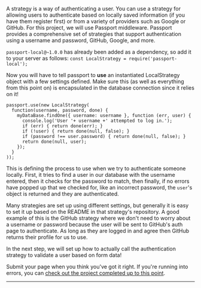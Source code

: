 <div class="challenge-instructions"><div><section id="description">
<p>A strategy is a way of authenticating a user. You can use a strategy for allowing users to authenticate based on locally saved information (if you have them register first) or from a variety of providers such as Google or GitHub. For this project, we will use Passport middleware. Passport provides a comprehensive set of strategies that support authentication using a username and password, GitHub, Google, and more.</p>
<p><code>passport-local@~1.0.0</code> has already been added as a dependency, so add it to your server as follows: <code>const LocalStrategy = require('passport-local');</code></p>
<p>Now you will have to tell passport to <strong>use</strong> an instantiated LocalStrategy object with a few settings defined. Make sure this (as well as everything from this point on) is encapsulated in the database connection since it relies on it!</p>
<pre class="language-js" tabindex="0"><code class="language-js">passport<span class="token punctuation">.</span><span class="token function">use</span><span class="token punctuation">(</span><span class="token keyword">new</span> <span class="token class-name">LocalStrategy</span><span class="token punctuation">(</span>
  <span class="token keyword">function</span><span class="token punctuation">(</span><span class="token parameter">username<span class="token punctuation">,</span> password<span class="token punctuation">,</span> done</span><span class="token punctuation">)</span> <span class="token punctuation">{</span>
    myDataBase<span class="token punctuation">.</span><span class="token function">findOne</span><span class="token punctuation">(</span><span class="token punctuation">{</span> <span class="token literal-property property">username</span><span class="token operator">:</span> username <span class="token punctuation">}</span><span class="token punctuation">,</span> <span class="token keyword">function</span> <span class="token punctuation">(</span><span class="token parameter">err<span class="token punctuation">,</span> user</span><span class="token punctuation">)</span> <span class="token punctuation">{</span>
      console<span class="token punctuation">.</span><span class="token function">log</span><span class="token punctuation">(</span><span class="token string">'User '</span><span class="token operator">+</span> username <span class="token operator">+</span><span class="token string">' attempted to log in.'</span><span class="token punctuation">)</span><span class="token punctuation">;</span>
      <span class="token keyword">if</span> <span class="token punctuation">(</span>err<span class="token punctuation">)</span> <span class="token punctuation">{</span> <span class="token keyword">return</span> <span class="token function">done</span><span class="token punctuation">(</span>err<span class="token punctuation">)</span><span class="token punctuation">;</span> <span class="token punctuation">}</span>
      <span class="token keyword">if</span> <span class="token punctuation">(</span><span class="token operator">!</span>user<span class="token punctuation">)</span> <span class="token punctuation">{</span> <span class="token keyword">return</span> <span class="token function">done</span><span class="token punctuation">(</span><span class="token keyword">null</span><span class="token punctuation">,</span> <span class="token boolean">false</span><span class="token punctuation">)</span><span class="token punctuation">;</span> <span class="token punctuation">}</span>
      <span class="token keyword">if</span> <span class="token punctuation">(</span>password <span class="token operator">!==</span> user<span class="token punctuation">.</span>password<span class="token punctuation">)</span> <span class="token punctuation">{</span> <span class="token keyword">return</span> <span class="token function">done</span><span class="token punctuation">(</span><span class="token keyword">null</span><span class="token punctuation">,</span> <span class="token boolean">false</span><span class="token punctuation">)</span><span class="token punctuation">;</span> <span class="token punctuation">}</span>
      <span class="token keyword">return</span> <span class="token function">done</span><span class="token punctuation">(</span><span class="token keyword">null</span><span class="token punctuation">,</span> user<span class="token punctuation">)</span><span class="token punctuation">;</span>
    <span class="token punctuation">}</span><span class="token punctuation">)</span><span class="token punctuation">;</span>
  <span class="token punctuation">}</span>
<span class="token punctuation">)</span><span class="token punctuation">)</span><span class="token punctuation">;</span>
</code></pre>
<p>This is defining the process to use when we try to authenticate someone locally. First, it tries to find a user in our database with the username entered, then it checks for the password to match, then finally, if no errors have popped up that we checked for, like an incorrect password, the <code>user</code>'s object is returned and they are authenticated.</p>
<p>Many strategies are set up using different settings, but generally it is easy to set it up based on the README in that strategy's repository. A good example of this is the GitHub strategy where we don't need to worry about a username or password because the user will be sent to GitHub's auth page to authenticate. As long as they are logged in and agree then GitHub returns their profile for us to use.</p>
<p>In the next step, we will set up how to actually call the authentication strategy to validate a user based on form data!</p>
<p>Submit your page when you think you've got it right. If you're running into errors, you can <a href="https://gist.github.com/camperbot/53b495c02b92adeee0aa1bd3f3be8a4b" rel="noopener noreferrer nofollow" target="_blank">check out the project completed up to this point</a>.</p>
</section></div><hr/></div>